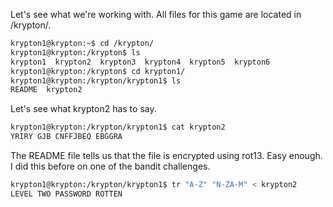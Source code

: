 Let's see what we're working with. All files for this game are located in
/krypton/.

```sh
krypton1@krypton:~$ cd /krypton/
krypton1@krypton:/krypton$ ls
krypton1  krypton2  krypton3  krypton4  krypton5  krypton6
krypton1@krypton:/krypton$ cd krypton1/
krypton1@krypton:/krypton/krypton1$ ls
README  krypton2
```

Let's see what krypton2 has to say.

```sh
krypton1@krypton:/krypton/krypton1$ cat krypton2 
YRIRY GJB CNFFJBEQ EBGGRA
```

The README file tells us that the file is encrypted using rot13. Easy enough.
I did this before on one of the bandit challenges.

```sh
krypton1@krypton:/krypton/krypton1$ tr "A-Z" "N-ZA-M" < krypton2 
LEVEL TWO PASSWORD ROTTEN
```
